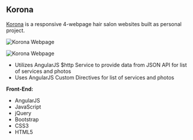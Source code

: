 
**Korona**
--------------------

[Korona](http://www.bernadetteengleman.com/Websites/Korona/index.html)  is a responsive 4-webpage hair salon websites built as personal project.

![Korona Webpage](http://www.bernadetteengleman.com/img/portfolio/koronathumbnail.jpg)

![Korona Webpage](http://www.bernadetteengleman.com/img/portfolio/koronathumbnail2.jpg)

 - Utilizes AngularJS $http Service to provide data from JSON API for list of services and photos
 - Uses AngularJS Custom Directives for list of services and photos



**Front-End:**

 - AngularJS
 - JavaScript
 - jQuery 
 - Bootstrap
 - CSS3
 - HTML5
